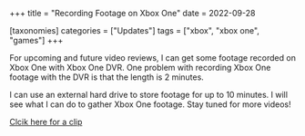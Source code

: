 +++
title = "Recording Footage on Xbox One"
date = 2022-09-28

[taxonomies]
categories = ["Updates"]
tags = ["xbox", "xbox one", "games"]
+++

For upcoming and future video reviews, I can get some footage recorded on Xbox One with Xbox One DVR. One problem with recording Xbox One footage with the DVR is that the length is 2 minutes. 

<!-- more -->

I can use an external hard drive to store footage for up to 10 minutes. I will see what I can do to gather Xbox One footage. Stay tuned for more videos!

[Clcik here for a clip](https://youtu.be/ORAkHCd84uY)